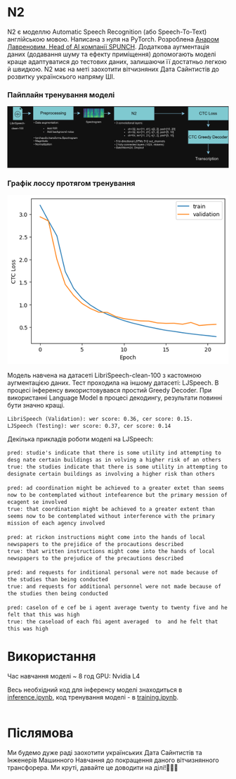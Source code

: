 # N2

N2 є моделлю Automatic Speech Recognition (або Speech-To-Text) англійською мовою. Написана з нуля на PyTorch. Розроблена [Анаром Лавреновим, Head of AI компанії SPUNCH](https://www.linkedin.com/in/anar-lavrenov/). Додаткова аугментація даних (додавання шуму та ефекту приміщення) допомогають моделі краще адаптуватися до тестових даних, залишаючи її достатньо легкою й швидкою. N2 має на меті заохотити вітчизняних Дата Сайнтистів до розвитку українскього напряму ШІ. 

### Пайплайн тренування моделі
![image](https://github.com/anarlavrenov/n2/blob/main/pipeline_diagram.webp)

### Графік лоссу протягом тренування
![image](https://github.com/anarlavrenov/n2/blob/main/loss.png)


Модель навчена на датасеті LibriSpeech-clean-100 з кастомною аугментацією даних. Тест проходила на іншому датасеті: LJSpeech. В процесі інференсу використовувався простий Greedy Decoder. При використанні Language Model в процесі декодингу, результати повинні бути значно кращі. 

```
LibriSpeech (Validation): wer score: 0.36, cer score: 0.15.
LJSpeech (Testing): wer score: 0.37, cer score: 0.14
```

Декілька прикладів роботи моделі на LJSpeech:

```
pred: studie's indicate that there is some utility ind attempting to desg nate certain buildings as in volving a higher risk of an others
true: the studies indicate that there is some utility in attempting to designate certain buildings as involving a higher risk than others

pred: ad coordination might be achieved to a greater extet than seems now to be contemplated without intefearence but the primary mession of ecagent se involved
true: that coordination might be achieved to a greater extent than seems now to be contemplated without interference with the primary mission of each agency involved

pred: at rickon instructions might come into the hands of local newspapers to the prejidice of the procautions described
true: that written instructions might come into the hands of local newspapers to the prejudice of the precautions described

pred: and requests for inditional personal were not made because of the studies than being conducted
true: and requests for additional personnel were not made because of the studies then being conducted

pred: caselon of e cef be i agent average twenty to twenty five and he felt that this was high
true: the caseload of each fbi agent averaged  to  and he felt that this was high

```


# Використання<br>

Час навчання моделі  ~ 8 год
GPU: Nvidia L4

Весь необхідний код для інференсу моделі знаходиться в [inference.ipynb](https://github.com/anarlavrenov/n2/blob/main/inference.ipynb), код тренування моделі - в [training.ipynb](https://github.com/anarlavrenov/n2/blob/main/training.ipynb).<br><br>

# Післямова<br>

Ми будемо дуже раді заохотити українських Дата Сайнтистів та Інженерів Машинного Навчання до покращення даного вітчизнянного трансфорера. Ми круті, давайте це доводити на ділі!🥇🥇🥇
